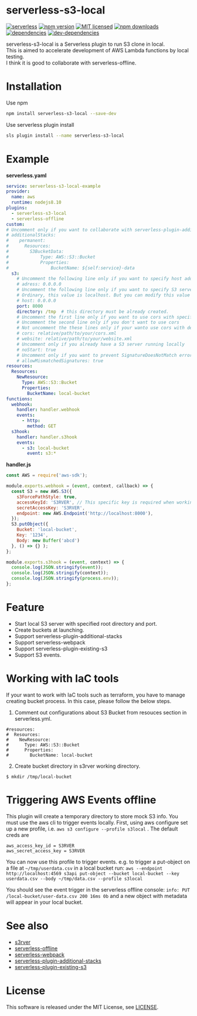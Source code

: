 serverless-s3-local
===============

[![serverless](http://public.serverless.com/badges/v3.svg)](http://www.serverless.com)
[![npm version](https://badge.fury.io/js/serverless-s3-local.svg)](https://badge.fury.io/js/serverless-s3-local)
[![MIT licensed](https://img.shields.io/badge/license-MIT-blue.svg)](https://raw.githubusercontent.com/amplify-education/serverless-domain-manager/master/LICENSE)
[![npm downloads](https://img.shields.io/npm/dt/serverless-s3-local.svg?style=flat)](https://www.npmjs.com/package/serverless-s3-local)
[![dependencies](https://david-dm.org/ar90n/serverless-s3-local/status.svg)](https://david-dm.org/ar90n/serverless-s3-local)
[![dev-dependencies](https://david-dm.org/ar90n/serverless-s3-local/dev-status.svg)](https://david-dm.org/ar90n/serverless-s3-local?type=dev)

serverless-s3-local is a Serverless plugin to run S3 clone in local.  
This is aimed to accelerate development of AWS Lambda functions by local testing.  
I think it is good to collaborate with serverless-offline.  

Installation
===============
Use npm
```bash
npm install serverless-s3-local --save-dev
```

Use serverless plugin install
```bash
sls plugin install --name serverless-s3-local
```

Example
===============

**serverless.yaml**
```yaml
service: serverless-s3-local-example
provider:
  name: aws
  runtime: nodejs8.10
plugins:
  - serverless-s3-local
  - serverless-offline
custom:
# Uncomment only if you want to collaborate with serverless-plugin-additional-stacks
# additionalStacks:
#    permanent:
#      Resources:
#        S3BucketData:
#            Type: AWS::S3::Bucket
#            Properties:
#                BucketName: ${self:service}-data
  s3:
    # Uncomment the following line only if you want to specify host address of S3 service.
    # adress: 0.0.0.0
    # Uncomment the following line only if you want to specify S3 server address.
    # Ordinary, this value is localhost. But you can modify this value to use other S3 server.
    # host: 0.0.0.0
    port: 8000
    directory: /tmp  # this directory must be already created.
    # Uncomment the first line only if you want to use cors with specified policy
    # Uncomment the second line only if you don't want to use cors
    # Not uncomment the these lines only if your wanto use cors with default policy
    # cors: relative/path/to/your/cors.xml
    # website: relative/path/to/your/website.xml
    # Uncomment only if you already have a S3 server running locally
    # noStart: true
    # Uncomment only if you want to prevent SignatureDoesNotMatch errors for all well-formed signatures
    # allowMismatchedSignatures: true
resources:
  Resources:
    NewResource:
      Type: AWS::S3::Bucket
      Properties:
        BucketName: local-bucket
functions:
  webhook:
    handler: handler.webhook
    events:
      - http:
        method: GET
  s3hook:
    handler: handler.s3hook
    events:
      - s3: local-bucket
        event: s3:*

```

**handler.js**
```js
const AWS = require('aws-sdk');

module.exports.webhook = (event, context, callback) => {
  const S3 = new AWS.S3({
    s3ForcePathStyle: true,
    accessKeyId: 'S3RVER', // This specific key is required when working offline
    secretAccessKey: 'S3RVER',
    endpoint: new AWS.Endpoint('http://localhost:8000'),
  });
  S3.putObject({
    Bucket: 'local-bucket',
    Key: '1234',
    Body: new Buffer('abcd')
  }, () => {} );
};

module.exports.s3hook = (event, context) => {
  console.log(JSON.stringify(event));
  console.log(JSON.stringify(context));
  console.log(JSON.stringify(process.env));
};
```

Feature
===============
* Start local S3 server with specified root directory and port.
* Create buckets at launching.
* Support serverless-plugin-additional-stacks
* Support serverless-webpack
* Support serverless-plugin-existing-s3
* Support S3 events.


Working with IaC tools
===============
If your want to work with IaC tools such as terraform, you have to manage creating bucket process.
In this case, please follow the below steps.

1. Comment out configurations about S3 Bucket from resouces section in serverless.yml.
```
#resources:
#  Resources:
#    NewResource:
#      Type: AWS::S3::Bucket
#      Properties:
#        BucketName: local-bucket
```

2. Create bucket directory in s3rver working directory.
```
$ mkdir /tmp/local-bucket
```


Triggering AWS Events offline
===============
This plugin will create a temporary directory to store mock S3 info.  You must use the aws cli to trigger events locally.
First, using aws configure set up a new profile, i.e. `aws s3 configure --profile s3local` .  The default creds are 
```
aws_access_key_id = S3RVER
aws_secret_access_key = S3RVER
```
 
 You can now use this profile to trigger events. e.g. to trigger a put-object on a file at `~/tmp/userdata.csv` in a local bucket run:
 `aws --endpoint http://localhost:4569 s3api put-object --bucket local-bucket --key userdata.csv --body ~/tmp/data.csv --profile s3local`

You should see the event trigger in the serverless offline console: `info: PUT /local-bucket/user-data.csv 200 16ms 0b` and a new object with metadata will appear in your local bucket.

See also
===============
* [s3rver](https://github.com/jamhall/s3rver)
* [serverless-offline](https://github.com/dherault/serverless-offline)
* [serverless-webpack](https://github.com/serverless-heaven/serverless-webpack)
* [serverless-plugin-additional-stacks](https://github.com/SC5/serverless-plugin-additional-stacks)
* [serverless-plugin-existing-s3](https://www.npmjs.com/package/serverless-plugin-existing-s3)

License
===============
This software is released under the MIT License, see [LICENSE](LICENSE).
